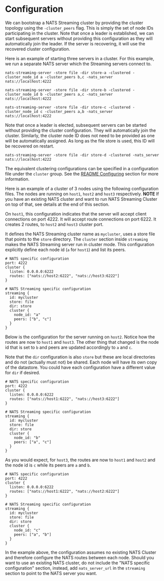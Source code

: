 # Configuration

We can bootstrap a NATS Streaming cluster by providing the cluster topology using the `-cluster_peers` flag. This is simply the set of node IDs participating in the cluster. Note that once a leader is established, we can start subsequent servers without providing this configuration as they will automatically join the leader. If the server is recovering, it will use the recovered cluster configuration.

Here is an example of starting three servers in a cluster. For this example, we run a separate NATS server which the Streaming servers connect to.

```text
nats-streaming-server -store file -dir store-a -clustered -cluster_node_id a -cluster_peers b,c -nats_server nats://localhost:4222

nats-streaming-server -store file -dir store-b -clustered -cluster_node_id b -cluster_peers a,c -nats_server nats://localhost:4222

nats-streaming-server -store file -dir store-c -clustered -cluster_node_id c -cluster_peers a,b -nats_server nats://localhost:4222
```

Note that once a leader is elected, subsequent servers can be started without providing the cluster configuration. They will automatically join the cluster. Similarly, the cluster node ID does not need to be provided as one will be automatically assigned. As long as the file store is used, this ID will be recovered on restart.

```text
nats-streaming-server -store file -dir store-d -clustered -nats_server nats://localhost:4222
```

The equivalent clustering configurations can be specified in a configuration file under the `cluster` group. See the [README Configuring](https://github.com/nats-io/nats-streaming-server#configuring) section for more information.

Here is an example of a cluster of 3 nodes using the following configuration files. The nodes are running on `host1`, `host2` and `host3` respectively. **NOTE** If you have an existing NATS cluster and want to run NATS Streaming Cluster on top of that, see details at the end of this section.

On `host1`, this configuration indicates that the server will accept client connections on port 4222. It will accept route connections on port 6222. It creates 2 routes, to `host2` and `host3` cluster port.

It defines the NATS Streaming cluster name as `mycluster`, uses a store file that points to the `store` directory. The `cluster` section inside `streaming` makes the NATS Streaming server run in cluster mode. This configuration explicitly define each node id \(`a` for `host1`\) and list its peers.

```text
# NATS specific configuration
port: 4222
cluster {
  listen: 0.0.0.0:6222
  routes: ["nats://host2:6222", "nats://host3:6222"]
}

# NATS Streaming specific configuration
streaming {
  id: mycluster
  store: file
  dir: store
  cluster {
    node_id: "a"
    peers: ["b", "c"]
  }
}
```

Below is the configuration for the server running on `host2`. Notice how the routes are now to `host1` and `host3`. The other thing that changed is the node id that is set to `b` and peers are updated accordingly to `a` and `c`.

Note that the `dir` configuration is also `store` but these are local directories and do not \(actually must not\) be shared. Each node will have its own copy of the datastore. You could have each configuration have a different value for `dir` if desired.

```text
# NATS specific configuration
port: 4222
cluster {
  listen: 0.0.0.0:6222
  routes: ["nats://host1:6222", "nats://host3:6222"]
}

# NATS Streaming specific configuration
streaming {
  id: mycluster
  store: file
  dir: store
  cluster {
    node_id: "b"
    peers: ["a", "c"]
  }
}
```

As you would expect, for `host3`, the routes are now to `host1` and `host2` and the node id is `c` while its peers are `a` and `b`.

```text
# NATS specific configuration
port: 4222
cluster {
  listen: 0.0.0.0:6222
  routes: ["nats://host1:6222", "nats://host2:6222"]
}

# NATS Streaming specific configuration
streaming {
  id: mycluster
  store: file
  dir: store
  cluster {
    node_id: "c"
    peers: ["a", "b"]
  }
}
```

In the example above, the configuration assumes no existing NATS Cluster and therefore configure the NATS routes between each node. Should you want to use an existing NATS cluster, do not include the "NATS specific configuration" section, instead, add `nats_server_url` in the `streaming` section to point to the NATS server you want.

